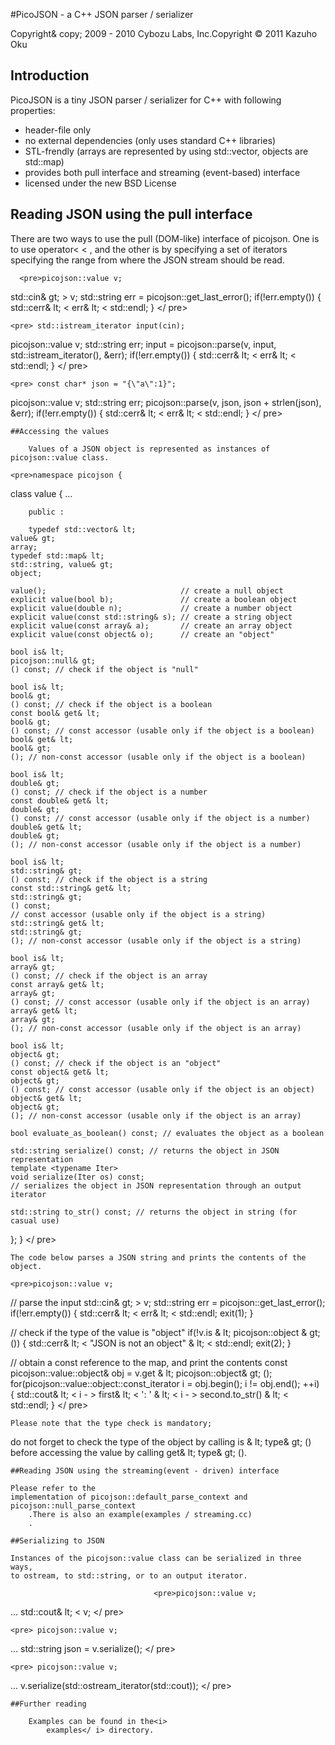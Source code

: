 #PicoJSON - a C++ JSON parser / serializer

Copyright& copy;
2009 - 2010 Cybozu Labs, Inc.Copyright &copy; 2011 Kazuho Oku

## Introduction

PicoJSON is a tiny JSON parser / serializer for C++ with following properties:

- header-file only
- no external dependencies (only uses standard C++ libraries)
- STL-frendly (arrays are represented by using std::vector, objects are std::map)
- provides both pull interface and streaming (event-based) interface
- licensed under the new BSD License

## Reading JSON using the pull interface

There are two ways to use the pull (DOM-like) interface of picojson.  One is to use operator&lt;
&lt;
, and the other is by specifying a set of iterators specifying the range from where the JSON stream
          should be read.

      <pre>picojson::value v;
std::cin& gt;
&gt;
v;
std::string err = picojson::get_last_error();
if(!err.empty()) {
  std::cerr& lt;
  &lt;
  err& lt;
  &lt;
  std::endl;
}
</ pre>

    <pre> std::istream_iterator input(cin);
picojson::value v;
std::string err;
input = picojson::parse(v, input, std::istream_iterator(), &err);
if(!err.empty()) {
  std::cerr& lt;
  &lt;
  err& lt;
  &lt;
  std::endl;
}
</ pre>

    <pre> const char* json = "{\"a\":1}";
picojson::value v;
std::string err;
picojson::parse(v, json, json + strlen(json), &err);
if(!err.empty()) {
  std::cerr& lt;
  &lt;
  err& lt;
  &lt;
  std::endl;
}
</ pre>

    ##Accessing the values

        Values of a JSON object is represented as instances of picojson::value class.

    <pre>namespace picojson {

  class value {
    ...

        public :

        typedef std::vector& lt;
    value& gt;
    array;
    typedef std::map& lt;
    std::string, value& gt;
    object;

    value();                              // create a null object
    explicit value(bool b);               // create a boolean object
    explicit value(double n);             // create a number object
    explicit value(const std::string& s); // create a string object
    explicit value(const array& a);       // create an array object
    explicit value(const object& o);      // create an "object"

    bool is& lt;
    picojson::null& gt;
    () const; // check if the object is "null"

    bool is& lt;
    bool& gt;
    () const; // check if the object is a boolean
    const bool& get& lt;
    bool& gt;
    () const; // const accessor (usable only if the object is a boolean)
    bool& get& lt;
    bool& gt;
    (); // non-const accessor (usable only if the object is a boolean)

    bool is& lt;
    double& gt;
    () const; // check if the object is a number
    const double& get& lt;
    double& gt;
    () const; // const accessor (usable only if the object is a number)
    double& get& lt;
    double& gt;
    (); // non-const accessor (usable only if the object is a number)

    bool is& lt;
    std::string& gt;
    () const; // check if the object is a string
    const std::string& get& lt;
    std::string& gt;
    () const;
    // const accessor (usable only if the object is a string)
    std::string& get& lt;
    std::string& gt;
    (); // non-const accessor (usable only if the object is a string)

    bool is& lt;
    array& gt;
    () const; // check if the object is an array
    const array& get& lt;
    array& gt;
    () const; // const accessor (usable only if the object is an array)
    array& get& lt;
    array& gt;
    (); // non-const accessor (usable only if the object is an array)

    bool is& lt;
    object& gt;
    () const; // check if the object is an "object"
    const object& get& lt;
    object& gt;
    () const; // const accessor (usable only if the object is an object)
    object& get& lt;
    object& gt;
    (); // non-const accessor (usable only if the object is an array)

    bool evaluate_as_boolean() const; // evaluates the object as a boolean

    std::string serialize() const; // returns the object in JSON representation
    template <typename Iter>
    void serialize(Iter os) const;
    // serializes the object in JSON representation through an output iterator

    std::string to_str() const; // returns the object in string (for casual use)
  };
}
</ pre>

    The code below parses a JSON string and prints the contents of the object.

    <pre>picojson::value v;

// parse the input
std::cin& gt;
&gt;
v;
std::string err = picojson::get_last_error();
if(!err.empty()) {
  std::cerr& lt;
  &lt;
  err& lt;
  &lt;
  std::endl;
  exit(1);
}

// check if the type of the value is "object"
if(!v.is & lt; picojson::object & gt; ()) {
  std::cerr& lt;
  &lt;
  "JSON is not an object" & lt;
  &lt;
  std::endl;
  exit(2);
}

// obtain a const reference to the map, and print the contents
const picojson::value::object& obj = v.get & lt;
picojson::object& gt;
();
for(picojson::value::object::const_iterator i = obj.begin(); i != obj.end(); ++i) {
  std::cout& lt;
  &lt;
  i - &gt;
  first& lt;
  &lt;
  ': ' & lt;
  &lt;
  i - &gt;
  second.to_str() & lt;
  &lt;
  std::endl;
}
</ pre>

    Please note that the type check is mandatory;
do
  not forget to check the type of the object by calling is & lt;
type& gt;
() before accessing the value by calling get& lt;
type& gt;
().

    ##Reading JSON using the streaming(event - driven) interface

    Please refer to the
    implementation of picojson::default_parse_context and picojson::null_parse_context
        .There is also an example(examples / streaming.cc)
        .

    ##Serializing to JSON

    Instances of the picojson::value class can be serialized in three ways,
    to ostream, to std::string, or to an output iterator.

                                    <pre>picojson::value v;
... std::cout& lt;
&lt;
v;
</ pre>

    <pre> picojson::value v;
... std::string json = v.serialize();
</ pre>

    <pre> picojson::value v;
... v.serialize(std::ostream_iterator(std::cout));
</ pre>

    ##Further reading

        Examples can be found in the<i>
            examples</ i> directory.

